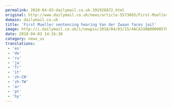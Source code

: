 ```yaml
---
permalink: 2018-04-03-dailymail.co.uk-391928872.html
original: http://www.dailymail.co.uk/news/article-5573665/First-Mueller-sentencing-hearing-oligarchs-attorney-son-law-lied-FBI-faces-jail.html?ITO=1490&ns_mchannel=rss&ns_campaign=1490
domain: dailymail.co.uk
title: 'First Mueller sentencing hearing Van der Zwaan faces jail'
image: http://i.dailymail.co.uk/i/newpix/2018/04/03/15/4ACA33AB00000578-0-image-a-25_1522764440512.jpg
date: 2018-04-03 14:16:38
category: news_us
translations: 
 - 'es'
 - 'de'
 - 'ru'
 - 'ja'
 - 'fr'
 - 'it'
 - 'zh-CN'
 - 'zh-TW'
 - 'ar'
 - 'pt'
 - 'hy'
---
```


